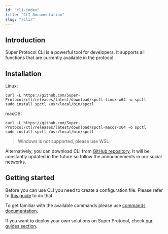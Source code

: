 ```yaml
---
id: "cli-index"
title: "CLI Documentation"
slug: "/cli/"
---
```


## Introduction

Super Protocol CLI is a powerful tool for developers. It supports all functions that are currently available in the protocol.

## Installation

Linux:
```
curl -L https://github.com/Super-Protocol/ctl/releases/latest/download/spctl-linux-x64 -o spctl
sudo install spctl /usr/local/bin/spctl
```

macOS:
```
curl -L https://github.com/Super-Protocol/ctl/releases/latest/download/spctl-macos-x64 -o spctl
sudo install spctl /usr/local/bin/spctl
```
> Windows is not supported, please use WSL

Alternatively, you can download CLI from [GitHub repository](https://github.com/Super-Protocol/ctl). It will be constantly updated in the future so follow the announcements in our social networks.

## Getting started

Before you can use CLI you need to create a configuration file. Please refer to [this guide](/testnet/cli/configuration) to do that.

To get familiar with the available commands please use [commands documentation](/testnet/cli/commands).

If you want to deploy your own solutions on Super Protocol, check [our guides section](/testnet/cli/guides).